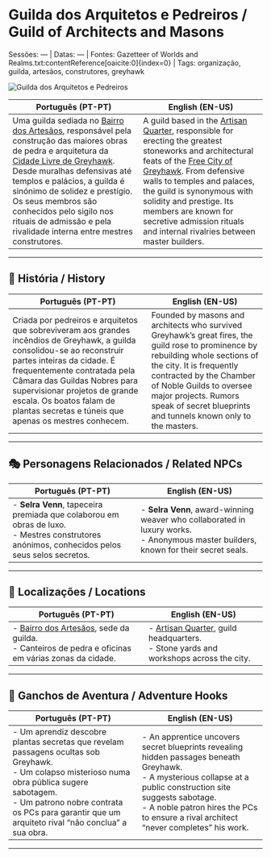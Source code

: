 # Guilda dos Arquitetos e Pedreiros / Guild of Architects and Masons

Sessões: — | Datas: — | Fontes: Gazetteer of Worlds and Realms.txt:contentReference[oaicite:0]{index=0} | Tags: organização, guilda, artesãos, construtores, greyhawk

![Guilda dos Arquitetos e Pedreiros](assets/organization/org_blank.png)

| **Português (PT-PT)** | **English (EN-US)** |
|-----------------------|---------------------|
| Uma guilda sediada no [Bairro dos Artesãos](artisans_quarter.md), responsável pela construção das maiores obras de pedra e arquitetura da [Cidade Livre de Greyhawk](free_city_of_greyhawk.md). Desde muralhas defensivas até templos e palácios, a guilda é sinónimo de solidez e prestígio. Os seus membros são conhecidos pelo sigilo nos rituais de admissão e pela rivalidade interna entre mestres construtores. | A guild based in the [Artisan Quarter](artisans_quarter.md), responsible for erecting the greatest stoneworks and architectural feats of the [Free City of Greyhawk](free_city_of_greyhawk.md). From defensive walls to temples and palaces, the guild is synonymous with solidity and prestige. Its members are known for secretive admission rituals and internal rivalries between master builders. |

---

## 📖 História / History

| **Português (PT-PT)** | **English (EN-US)** |
|-----------------------|---------------------|
| Criada por pedreiros e arquitetos que sobreviveram aos grandes incêndios de Greyhawk, a guilda consolidou-se ao reconstruir partes inteiras da cidade. É frequentemente contratada pela Câmara das Guildas Nobres para supervisionar projetos de grande escala. Os boatos falam de plantas secretas e túneis que apenas os mestres conhecem. | Founded by masons and architects who survived Greyhawk’s great fires, the guild rose to prominence by rebuilding whole sections of the city. It is frequently contracted by the Chamber of Noble Guilds to oversee major projects. Rumors speak of secret blueprints and tunnels known only to the masters. |

---

## 🎭 Personagens Relacionados / Related NPCs

| **Português (PT-PT)** | **English (EN-US)** |
|-----------------------|---------------------|
| - **Selra Venn**, tapeceira premiada que colaborou em obras de luxo.<br>- Mestres construtores anónimos, conhecidos pelos seus selos secretos. | - **Selra Venn**, award-winning weaver who collaborated in luxury works.<br>- Anonymous master builders, known for their secret seals. |

---

## 📌 Localizações / Locations

| **Português (PT-PT)** | **English (EN-US)** |
|-----------------------|---------------------|
| - [Bairro dos Artesãos](artisans_quarter.md), sede da guilda.<br>- Canteiros de pedra e oficinas em várias zonas da cidade. | - [Artisan Quarter](artisans_quarter.md), guild headquarters.<br>- Stone yards and workshops across the city. |

---

## 🎲 Ganchos de Aventura / Adventure Hooks

| **Português (PT-PT)** | **English (EN-US)** |
|-----------------------|---------------------|
| - Um aprendiz descobre plantas secretas que revelam passagens ocultas sob Greyhawk.<br>- Um colapso misterioso numa obra pública sugere sabotagem.<br>- Um patrono nobre contrata os PCs para garantir que um arquiteto rival “não conclua” a sua obra. | - An apprentice uncovers secret blueprints revealing hidden passages beneath Greyhawk.<br>- A mysterious collapse at a public construction site suggests sabotage.<br>- A noble patron hires the PCs to ensure a rival architect “never completes” his work. |

---
